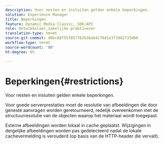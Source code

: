 ```yaml
---
description: Voor nesten en insluiten gelden enkele beperkingen.
solution: Experience Manager
title: Beperkingen
feature: Dynamic Media Classic, SDK/API
role: Ontwikkelaar,zakelijke praktiserer
translation-type: tm+mt
source-git-commit: d0bc88f55f857762b3bab4c76d1e3f3dd2733d60
workflow-type: tm+mt
source-wordcount: '80'
ht-degree: 0%

---
```



# Beperkingen{#restrictions}

Voor nesten en insluiten gelden enkele beperkingen.

Voor goede serverprestaties moet de resolutie van afbeeldingen die door geneste aanvragen worden geretourneerd, redelijk overeenkomen met de structuurresolutie van de objecten waarop het materiaal wordt toegepast.

Externe afbeeldingen worden lokaal in cache geplaatst. Wijzigingen in dergelijke afbeeldingen worden pas gedetecteerd nadat de lokale cachevermelding is verouderd (op basis van de HTTP-header die vervalt).
